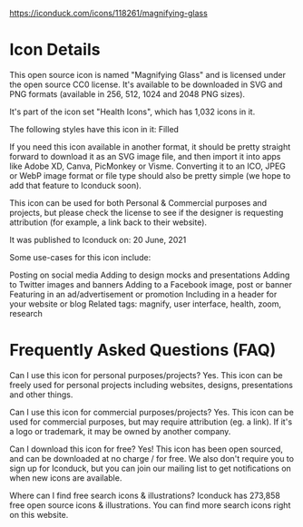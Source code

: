 https://iconduck.com/icons/118261/magnifying-glass

# Icon Details
This open source icon is named "Magnifying Glass" and is licensed under the open source CC0 license. It's available to be downloaded in SVG and PNG formats (available in 256, 512, 1024 and 2048 PNG sizes).

It's part of the icon set "Health Icons", which has 1,032 icons in it.

The following styles have this icon in it: Filled

If you need this icon available in another format, it should be pretty straight forward to download it as an SVG image file, and then import it into apps like Adobe XD, Canva, PicMonkey or Visme. Converting it to an ICO, JPEG or WebP image format or file type should also be pretty simple (we hope to add that feature to Iconduck soon).

This icon can be used for both Personal & Commercial purposes and projects, but please check the license to see if the designer is requesting attribution (for example, a link back to their website).

It was published to Iconduck on: 20 June, 2021

Some use-cases for this icon include:

Posting on social media
Adding to design mocks and presentations
Adding to Twitter images and banners
Adding to a Facebook image, post or banner
Featuring in an ad/advertisement or promotion
Including in a header for your website or blog
Related tags: magnify, user interface, health, zoom, research

# Frequently Asked Questions (FAQ)
Can I use this icon for personal purposes/projects?
Yes. This icon can be freely used for personal projects including websites, designs, presentations and other things.

Can I use this icon for commercial purposes/projects?
Yes. This icon can be used for commercial purposes, but may require attribution (eg. a link). If it's a logo or trademark, it may be owned by another company.

Can I download this icon for free?
Yes! This icon has been open sourced, and can be downloaded at no charge / for free. We also don't require you to sign up for Iconduck, but you can join our mailing list to get notifications on when new icons are available.

Where can I find free search icons & illustrations?
Iconduck has 273,858 free open source icons & illustrations. You can find more search icons right on this website.